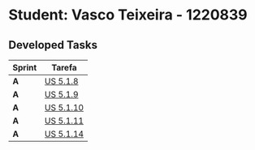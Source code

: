 # Student: Vasco Teixeira - 1220839

## Developed Tasks
 
| Sprint | Tarefa                                                                    |
|--------|---------------------------------------------------------------------------|
| **A**  | [US 5.1.8](sem5pi-24-25-3ddg21/docs/PatientProfileCreation/readme.md)     |
| **A**  | [US 5.1.9](sem5pi-24-25-3ddg21/docs/PatientProfileUpdate/readme.md)       |
| **A**  | [US 5.1.10](sem5pi-24-25-3ddg21/docs/PatientProfileDelete/readme.md)      |
| **A**  | [US 5.1.11](sem5pi-24-25-3ddg21/docs/PatientProfilesListing/readme.md)    |
| **A**  | [US 5.1.14](sem5pi-24-25-3ddg21/docs/StaffProfileDeactivation/readme.md)  |
